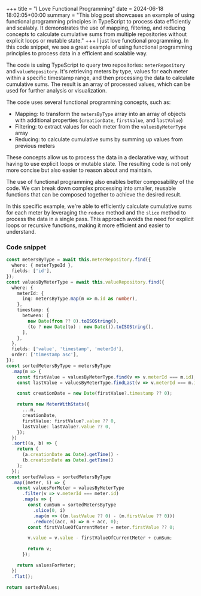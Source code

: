 +++
title = "I Love Functional Programming"
date = 2024-06-18 18:02:05+00:00
summary = "This blog post showcases an example of using functional programming principles in TypeScript to process data efficiently and scalably. It demonstrates the use of mapping, filtering, and reducing concepts to calculate cumulative sums from multiple repositories without explicit loops or mutable state."
+++
I just love functional programming. In this code snippet, we see a great example of using functional programming principles to process data in a efficient and scalable way.

The code is using TypeScript to query two repositories: `meterRepository` and `valueRepository`. It's retrieving meters by type, values for each meter within a specific timestamp range, and then processing the data to calculate cumulative sums. The result is an array of processed values, which can be used for further analysis or visualization.

The code uses several functional programming concepts, such as:

* Mapping: to transform the `metersByType` array into an array of objects with additional properties (`creationDate`, `firstValue`, and `lastValue`)
* Filtering: to extract values for each meter from the `valuesByMeterType` array
* Reducing: to calculate cumulative sums by summing up values from previous meters

These concepts allow us to process the data in a declarative way, without having to use explicit loops or mutable state. The resulting code is not only more concise but also easier to reason about and maintain.

The use of functional programming also enables better composability of the code. We can break down complex processing into smaller, reusable functions that can be composed together to achieve the desired result.

In this specific example, we're able to efficiently calculate cumulative sums for each meter by leveraging the `reduce` method and the `slice` method to process the data in a single pass. This approach avoids the need for explicit loops or recursive functions, making it more efficient and easier to understand.

### Code snippet

```typescript
const metersByType = await this.meterRepository.find({
  where: { meterTypeId },
  fields: ['id'],
});
const valuesByMeterType = await this.valueRepository.find({
  where: {
    meterId: {
      inq: metersByType.map(m => m.id as number),
    },
    timestamp: {
      between: [
        new Date(from ?? 0).toISOString(),
        (to ? new Date(to) : new Date()).toISOString(),
      ],
    },
  },
  fields: ['value', 'timestamp', 'meterId'],
  order: ['timestamp asc'],
});
const sortedMetersByType = metersByType
  .map(m => {
    const firstValue = valuesByMeterType.find(v => v.meterId === m.id);
    const lastValue = valuesByMeterType.findLast(v => v.meterId === m.id);

    const creationDate = new Date(firstValue?.timestamp ?? 0);

    return new MeterWithStats({
      ...m,
      creationDate,
      firstValue: firstValue?.value ?? 0,
      lastValue: lastValue?.value ?? 0,
    });
  })
  .sort((a, b) => {
    return (
      (a.creationDate as Date).getTime() -
      (b.creationDate as Date).getTime()
    );
  });
const sortedValues = sortedMetersByType
  .map((meter, i) => {
    const valuesForMeter = valuesByMeterType
      .filter(v => v.meterId === meter.id)
      .map(v => {
        const cumSum = sortedMetersByType
          .slice(0, i)
          .map(m => ((m.lastValue ?? 0) - (m.firstValue ?? 0)))
          .reduce((acc, m) => m + acc, 0);
        const firstValueOfCurrentMeter = meter.firstValue ?? 0;

        v.value = v.value - firstValueOfCurrentMeter + cumSum;

        return v;
      });

    return valuesForMeter;
  })
  .flat();

return sortedValues;
```
